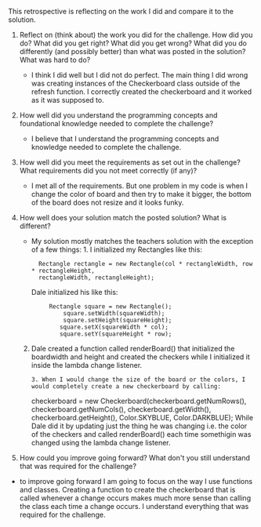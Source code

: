 This retrospective is reflecting on the work I did and compare it to the solution.

1. Reflect on (think about) the work you did for the challenge. How did you do? What did you get right? What did you get wrong? 
   What did you do differently (and possibly better) than what was posted in the solution? What was hard to do?
   *  I think I did well but I did not do perfect. The main thing I did wrong was creating instances of the Checkerboard class outside of the refresh function. I correctly created the checkerboard and it worked as it was supposed to. 

2. How well did you understand the programming concepts and foundational knowledge needed to complete the challenge?
   *  I believe that I understand the programming concepts and knowledge needed to complete the challenge. 

3. How well did you meet the requirements as set out in the challenge? What requirements did you not meet correctly (if any)?
   *  I met all of the requirements. But one problem in my code is when I change the color of board and then try to make it bigger, 
     the bottom of the board does not resize and it looks funky. 

4. How well does your solution match the posted solution? What is different?
   *  My solution mostly matches the teachers solution with the exception of a few things: 
             1. I initialized my Rectangles like this:
              
            Rectangle rectangle = new Rectangle(col * rectangleWidth, row * rectangleHeight, 
            rectangleWidth, rectangleHeight);
           
      Dale initialized his like this: 
               
               Rectangle square = new Rectangle();
                   square.setWidth(squareWidth);
                   square.setHeight(squareHeight);
                  square.setX(squareWidth * col);
                  square.setY(squareHeight * row);
     2. Dale created a function called renderBoard() that initialized the boardwidth and height and created the checkers while I 
          initialized it inside the lambda change listener.
       
            3. When I would change the size of the board or the colors, I would completely create a new checkerboard by calling:
          checkerboard = new Checkerboard(checkerboard.getNumRows(), checkerboard.getNumCols(), checkerboard.getWidth(), 
          checkerboard.getHeight(), Color.SKYBLUE, Color.DARKBLUE);
          While Dale did it by updating just the thing he was changing i.e. the color of the checkers and called renderBoard() each time 
          somethigin was changed using the lambda change listener.


5. How could you improve going forward? What don't you still understand that was required for the challenge?
*  to improve going forward I am going to focus on the way I use functions and classes. Creating a function to create the checkerboard that is called whenever a change occurs makes much more sense than calling the class each time a change occurs. I understand everything that was required for the challenge. 

